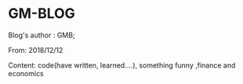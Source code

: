 # GM-BLOG

Blog's author : GMB;

From: 2018/12/12

Content: code(have written, learned....), something funny ,finance and economics